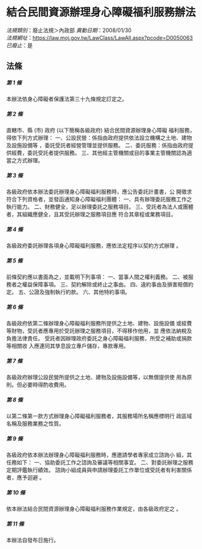 # 結合民間資源辦理身心障礙福利服務辦法

*法規類別*：廢止法規＞內政部
*異動日期*：2008/01/30  
*法規網址*：https://law.moj.gov.tw/LawClass/LawAll.aspx?pcode=D0050063
*已廢止*：是


## 法條
##### 第 1 條
本辦法依身心障礙者保護法第三十九條規定訂定之。

##### 第 2 條
直轄市、縣 (市) 政府 (以下簡稱各級政府) 結合民間資源辦理身心障礙
福利服務，得依下列方式辦理：
一、公設民營：係指由政府提供依法設立機構之土地、建物及設施設備等
    ，委託受託者經營管理並提供服務。
二、委託服務：係指由政府提供經費，委託受託者提供服務。
三、其他經主管機關或目的事業主管機關認為適當之方式辦理。


##### 第 3 條
各級政府依本辦法委託辦理身心障礙福利服務時，應公告委託計畫書，公
開徵求符合下列資格者，並發函通知身心障礙福利團體：
一、具有辦理委託服務工作之執行能力。
二、財務健全，足以辦理委託之服務項目。
三、受託者為法人或團體者，其組織應健全，且其受託辦理之服務項目應
    符合其章程或業務項目。


##### 第 4 條
各級政府委託辦理各項身心障礙福利服務，應依法定程序以契約方式辦理
。

##### 第 5 條
前條契約應以書面為之，並載明下列事項：
一、當事人間之權利義務。
二、被服務者之權益保障事項。
三、契約解除或終止之事由。
四、違約事由及損害賠償約定。
五、公證及強制執行約款。
六、其他特約事項。


##### 第 6 條
各級政府依第二條辦理身心障礙福利服務所提供之土地、建物、設施設備
或經費等財物，受託者應專用於受託辦理之服務項目，不得移作他用，並
應依法納稅及負擔法律責任。
受託者因辦理政府委託之身心障礙福利服務，所受之補助或捐款等相關收
入應連同其孳息設立專戶儲存，專款專用。

##### 第 7 條
各級政府辦理公設民營所提供之土地、建物及設施設備等，以無償提供使
用為原則。但必要時得酌收費用。

##### 第 8 條
以第二條第一款方式辦理身心障礙福利服務者，其服務場所名稱應標明行
政區域名稱及服務業務之性質。

##### 第 9 條
各級政府依本辦法辦理身心障礙福利服務時，應邀請學者專家成立諮詢小
組，其任務如下：
一、協助委託工作之諮詢及審議等相關事宜。
二、對委託辦理之服務定期評鑑執行績效。
諮詢小組成員與申請辦理委託工作單位或受託者有利害關係者，應予迴避
。


##### 第 10 條
依本辦法結合民間資源辦理身心障礙福利服務作業規定，由各級政府定之
。

##### 第 11 條
本辦法自發布日施行。


